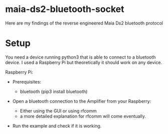 # maia-ds2-bluetooth-socket
Here are my findings of the reverse engineered Maia Ds2 bluetooth protocol


# Setup
You need a device running python3 that is able to connect to a bluetooth device.
I used a Raspberry Pi but theoretically it should work on any device.

Raspberry Pi:

  - Prerequisites:
    - bluetooth (pip3 install bluetooth)
    
  - Open a bluetooth connection to the Amplifier from your Raspberry:
    - Either using the GUI or using rfcomm
    - a more detailed explanation for rfcomm will come eventually.
    
  - Run the example and check if it is working.
